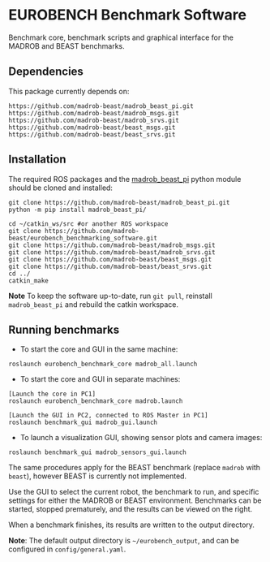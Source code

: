EUROBENCH Benchmark Software
=================================================

Benchmark core, benchmark scripts and graphical interface for the MADROB and BEAST benchmarks.

## Dependencies
This package currently depends on:
```
https://github.com/madrob-beast/madrob_beast_pi.git
https://github.com/madrob-beast/madrob_msgs.git
https://github.com/madrob-beast/madrob_srvs.git
https://github.com/madrob-beast/beast_msgs.git
https://github.com/madrob-beast/beast_srvs.git
```

## Installation
The required ROS packages and the [madrob_beast_pi](https://github.com/madrob-beast/madrob_beast_pi.git) python module should be cloned and installed:
```
git clone https://github.com/madrob-beast/madrob_beast_pi.git
python -m pip install madrob_beast_pi/

cd ~/catkin_ws/src #or another ROS workspace
git clone https://github.com/madrob-beast/eurobench_benchmarking_software.git
git clone https://github.com/madrob-beast/madrob_msgs.git
git clone https://github.com/madrob-beast/madrob_srvs.git
git clone https://github.com/madrob-beast/beast_msgs.git
git clone https://github.com/madrob-beast/beast_srvs.git
cd ../
catkin_make

```

**Note** To keep the software up-to-date, run `git pull`, reinstall `madrob_beast_pi` and rebuild the catkin workspace.

## Running benchmarks

- To start the core and GUI in the same machine:
```
roslaunch eurobench_benchmark_core madrob_all.launch 
```

- To start the core and GUI in separate machines:
```
[Launch the core in PC1]
roslaunch eurobench_benchmark_core madrob.launch 

[Launch the GUI in PC2, connected to ROS Master in PC1]
roslaunch benchmark_gui madrob_gui.launch
```

- To launch a visualization GUI, showing sensor plots and camera images:
```
roslaunch benchmark_gui madrob_sensors_gui.launch
```

The same procedures apply for the BEAST benchmark (replace `madrob` with `beast`), however BEAST is currently not implemented.

Use the GUI to select the current robot, the benchmark to run, and specific settings for either the MADROB or BEAST environment.
Benchmarks can be started, stopped prematurely, and the results can be viewed on the right.

When a benchmark finishes, its results are written to the output directory.

**Note**: The default output directory is `~/eurobench_output`, and can be configured in `config/general.yaml`.